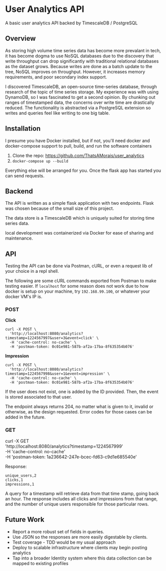 # User Analytics API
A basic user analytics API backed by TimescaleDB / PostgreSQL

## Overview

As storing high volume time series data has become more prevalant in tech, it has become dogma to use NoSQL databases due to the discovery that write throughput can drop significantly with traditional relational databases as the dataset grows. Because writes are done as a batch update to the tree, NoSQL improves on throughput. However, it increases memory requirements, and poor secondary index support.

I discovered TimescaleDB, an open-source time-series database, through research of the topic of time series storage. My experience was with using DynamoDB, so I was fascinated to get a second opinion. By chunking out ranges of timestamped data, the concerns over write time are
drastically reduced. The functionality is abstracted via a PostgreSQL extension so writes and queries feel like writing to one big table.

## Installation

I presume you have Docker installed, but if not, you'll need docker and docker-compose support to pull, build, and run the software containers

1. Clone the repo: https://github.com/ThatsAMorais/user_analytics
1. `docker-compose up --build`

Everything else will be arranged for you. Once the flask app has started you can send requests.

## Backend

The API is written as a simple flask application with two endpoints. Flask was chosen because of the small size of this project.

The data store is a TimescaleDB which is uniquely suited for storing time series data.

local development was containerized via Docker for ease of sharing and maintenance.

## API

Testing the API can be done via Postman, cURL, or even a request lib of your choice in a repl shell.

The following are some cURL commands exported from Postman to make testing easier. If `localhost` for some reason does not work due to how docker is setup on your machine, try `192.168.99.100`, or whatever your docker VM's IP is.

### POST

**Click**
```
curl -X POST \
  'http://localhost:8080/analytics?timestamp=1224567997&user=3&event=click' \
  -H 'cache-control: no-cache' \
  -H 'postman-token: 0c01e981-587b-af2a-17ba-8f635354b076'
```


**Impression**
```
curl -X POST \
  'http://localhost:8080/analytics?timestamp=1224567998&user=1&event=impression' \
  -H 'cache-control: no-cache' \
  -H 'postman-token: 0c01e981-587b-af2a-17ba-8f635354b076'
```

If the user does not exist, one is added by the ID provided. Then, the event is stored
associated to that user.

The endpoint always returns 204, no matter what is given to it, invalid or otherwise, as the design requested. Error codes for those cases can be added in the future.


### GET

curl -X GET \
  'http://localhost:8080/analytics?timestamp=1224567999' \
  -H 'cache-control: no-cache' \
  -H 'postman-token: 1a236642-247e-bcec-fd63-c9d1e685540e'

Response:
```
unique_users,2
clicks,1
impressions,1
```

A query for a timestamp will retrieve data from that time stamp, going back an hour. The response includes all clicks and impressions from that range, and the number of unique users responsible for those particular rows.

## Future Work

 * Report a more robust set of fields in queries. 
 * Use JSON so the responses are more easily digestable by clients.
 * Test coverage - TDD would be my usual approach
 * Deploy to scalable infrastructure where clients may begin posting analytics
 * Tap into a broader Identity system where this data collection can be mapped to existing profiles
 